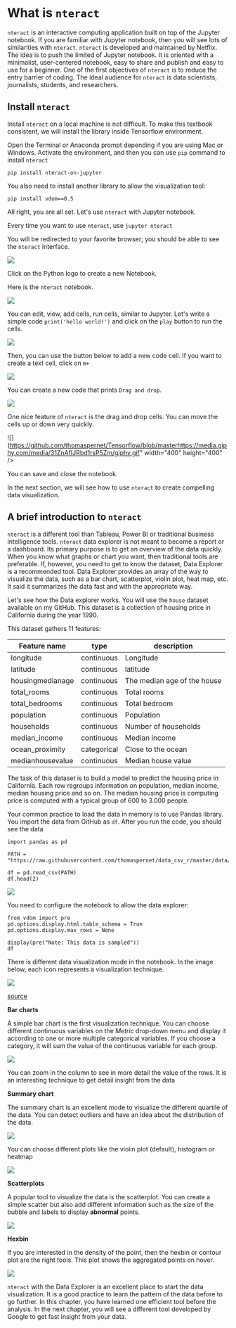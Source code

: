 
# What is `nteract`


`nteract` is an interactive computing application built on top of the
Jupyter notebook. If you are familiar with Jupyter notebook, then you
will see lots of similarities with `nteract`. `nteract` is developed and
maintained by Netflix. The idea is to push the limited of Jupyter
notebook. It is oriented with a minimalist, user-centered notebook, easy
to share and publish and easy to use for a beginner. One of the first
objectives of `nteract` is to reduce the entry barrier of coding. The
ideal audience for `nteract` is data scientists, journalists, students,
and researchers.

## Install `nteract`


Install `nteract` on a local machine is not difficult. To make this
textbook consistent, we will install the library inside Tensorflow
environment.

Open the Terminal or Anaconda prompt depending if you are using Mac or
Windows. Activate the environment, and then you can use `pip` command to
install `nteract`

    pip install nteract-on-jupyter

You also need to install another library to allow the visualization
tool:

    pip install vdom==0.5

All right, you are all set. Let's use `nteract` with Jupyter notebook.

Every time you want to use `nteract`, use `jupyter nteract`

You will be redirected to your favorite browser; you should be able to
see the `nteract` interface.

![](https://github.com/thomaspernet/Tensorflow/blob/master/tensorflow/9_What_is_nteract_files/image001.png)

Click on the Python logo to create a new Notebook.

Here is the `nteract` notebook.

![](https://github.com/thomaspernet/Tensorflow/blob/master/tensorflow/9_What_is_nteract_files/image002.png)

You can edit, view, add cells, run cells, similar to Jupyter. Let's
write a simple code `print('hello world!')` and click on the `play`
button to run the cells.

![](https://github.com/thomaspernet/Tensorflow/blob/master/tensorflow/9_What_is_nteract_files/image003.png)

Then, you can use the button below to add a new code cell. If you want
to create a text cell, click on `m+`

![](https://github.com/thomaspernet/Tensorflow/blob/master/tensorflow/9_What_is_nteract_files/image004.png)

You can create a new code that prints `Drag and drop`.

![](https://github.com/thomaspernet/Tensorflow/blob/master/tensorflow/9_What_is_nteract_files/image005.png)

One nice feature of `nteract` is the drag and drop cells. You can move
the cells up or down very quickly.


![](https://github.com/thomaspernet/Tensorflow/blob/masterhttps://media.giphy.com/media/31ZnAfIJRbd1rsP5Zm/giphy.gif" width="400" height="400" />

You can save and close the notebook.

In the next section, we will see how to use `nteract` to create
compelling data visualization.

## A brief introduction to `nteract`


`nteract` is a different tool than Tableau, Power BI or traditional
business intelligence tools. `nteract` data explorer is not meant to
become a report or a dashboard. Its primary purpose is to get an
overview of the data quickly. When you know what graphs or chart you
want, then traditional tools are preferable. If, however, you need to
get to know the dataset, Data Explorer is a recommended tool. Data
Explorer provides an array of the way to visualize the data, such as a
bar chart, scatterplot, violin plot, heat map, etc. It said it
summarizes the data fast and with the appropriate way.

Let's see how the Data explorer works. You will use the `house` dataset
available on my GitHub. This dataset is a collection of housing price in
California during the year 1990.

This dataset gathers 11 features:

| Feature name     | type        | description                 |
|------------------|-------------|-----------------------------|
| longitude        | continuous  | Longitude                   |
| latitude         | continuous  | latitude                    |
| housingmedianage | continuous  | The median age of the house |
| total_rooms      | continuous  | Total rooms                 |
| total_bedrooms   | continuous  | Total bedroom               |
| population       | continuous  | Population                  |
| households       | continuous  | Number of households        |
| median_income    | continuous  | Median income               |
| ocean_proximity  | categorical | Close to the ocean          |
| medianhousevalue | continuous  | Median house value          |

The task of this dataset is to build a model to predict the housing
price in California. Each row regroups information on population, median
income, median housing price and so on. The median housing price is
computing price is computed with a typical group of 600 to 3.000 people.

Your common practice to load the data in memory is to use Pandas
library. You import the data from GitHub as `df`. After you run the
code, you should see the data

    import pandas as pd

    PATH = "https://raw.githubusercontent.com/thomaspernet/data_csv_r/master/data/house_train.csv"

    df = pd.read_csv(PATH)
    df.head(2)

![](https://github.com/thomaspernet/Tensorflow/blob/master/tensorflow/9_What_is_nteract_files/image006.png)

You need to configure the notebook to allow the data explorer:



    from vdom import pre
    pd.options.display.html.table_schema = True
    pd.options.display.max_rows = None

    display(pre("Note: This data is sampled"))
    df

There is different data visualization mode in the notebook. In the image
below, each icon represents a visualization technique.

![](https://github.com/thomaspernet/Tensorflow/blob/master/tensorflow/9_What_is_nteract_files/image007.png)

[source](https://blog.nteract.io/designing-the-nteract-data-explorer-f4476d53f897?gi=688ff22fcc27)

**Bar charts**

A simple bar chart is the first visualization technique. You can choose
different continuous variables on the *Metric* drop-down menu and
display it according to one or more multiple categorical variables. If
you choose a category, it will sum the value of the continuous variable
for each group.

![](https://github.com/thomaspernet/Tensorflow/blob/master/tensorflow/9_What_is_nteract_files/image008.png)

You can zoom in the column to see in more detail the value of the rows.
It is an interesting technique to get detail insight from the data

**Summary chart**

The summary chart is an excellent mode to visualize the different
quartile of the data. You can detect outliers and have an idea about the
distribution of the data.

![](https://github.com/thomaspernet/Tensorflow/blob/master/tensorflow/9_What_is_nteract_files/image009.png)

You can choose different plots like the violin plot (default), histogram
or heatmap

![](https://github.com/thomaspernet/Tensorflow/blob/master/tensorflow/9_What_is_nteract_files/image010.png)

**Scatterplots**

A popular tool to visualize the data is the scatterplot. You can create
a simple scatter but also add different information such as the size of
the bubble and labels to display **abnormal** points.

![](https://github.com/thomaspernet/Tensorflow/blob/master/tensorflow/9_What_is_nteract_files/image011.png)

**Hexbin**

If you are interested in the density of the point, then the hexbin or
contour plot are the right tools. This plot shows the aggregated points
on hover.

![](https://github.com/thomaspernet/Tensorflow/blob/master/tensorflow/9_What_is_nteract_files/image012.png)

`nteract` with the Data Explorer is an excellent place to start the data
visualization. It is a good practice to learn the pattern of the data
before to go further. In this chapter, you have learned one efficient
tool before the analysis. In the next chapter, you will see a different
tool developed by Google to get fast insight from your data.
